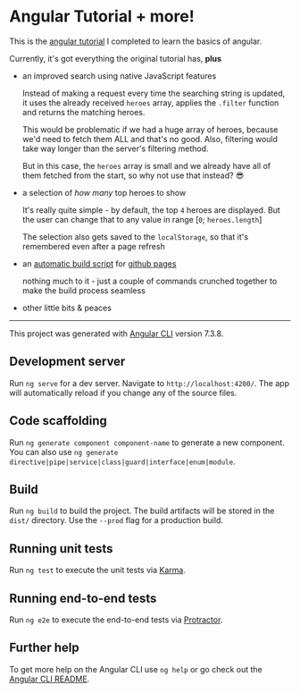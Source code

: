 # Angular Tutorial + more!

This is the [angular tutorial](https://angular.io/tutorial) I completed to learn the basics of angular.

Currently, it's got everything the original tutorial has, **plus**

* an improved search using native JavaScript features

	Instead of making a request every time the searching string is updated,
	it uses the already received `heroes` array, applies the `.filter` function and returns the matching heroes.

	This would be problematic if we had a huge array of heroes, because we'd need to fetch them ALL and that's no good.
	Also, filtering would take way longer than the server's filtering method.

	But in this case, the `heroes` array is small and we already have all of them fetched from the start,
	so why not use that instead? 😎

* a selection of *how many* top heroes to show

	It's really quite simple - by default, the top `4` heroes are displayed.
	But the user can change that to any value in range [`0`; `heroes.length`]

	The selection also gets saved to the `localStorage`,
	so that it's remembered even after a page refresh

* an [automatic build script](./build-gh-pages.sh) for [github pages](https://sarpik.github.io/angular-learning)

	nothing much to it - just a couple of commands
	crunched together to make the build process seamless

* other little bits & peaces

---

This project was generated with [Angular CLI](https://github.com/angular/angular-cli) version 7.3.8.

## Development server

Run `ng serve` for a dev server. Navigate to `http://localhost:4200/`. The app will automatically reload if you change any of the source files.

## Code scaffolding

Run `ng generate component component-name` to generate a new component. You can also use `ng generate directive|pipe|service|class|guard|interface|enum|module`.

## Build

Run `ng build` to build the project. The build artifacts will be stored in the `dist/` directory. Use the `--prod` flag for a production build.

## Running unit tests

Run `ng test` to execute the unit tests via [Karma](https://karma-runner.github.io).

## Running end-to-end tests

Run `ng e2e` to execute the end-to-end tests via [Protractor](http://www.protractortest.org/).

## Further help

To get more help on the Angular CLI use `ng help` or go check out the [Angular CLI README](https://github.com/angular/angular-cli/blob/master/README.md).

